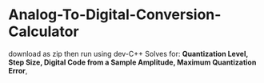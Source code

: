 # Analog-To-Digital-Conversion-Calculator

download as zip then run using dev-C++
Solves for: **Quantization Level, Step Size, Digital Code from a Sample Amplitude, Maximum Quantization Error**, 
